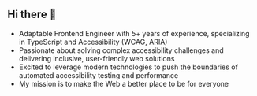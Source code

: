 ## Hi there 👋
- Adaptable Frontend Engineer with 5+ years of experience, specializing in TypeScript and Accessibility (WCAG, ARIA)
- Passionate about solving complex accessibility challenges and delivering inclusive, user-friendly web solutions
- Excited to leverage modern technologies to push the boundaries of automated accessibility testing and performance
- My mission is to make the Web a better place to be for everyone
